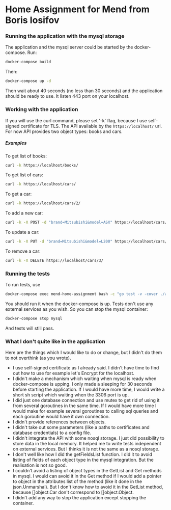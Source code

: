# Home Assignment for Mend from Boris Iosifov

### Running the application with the mysql storage
The application and the mysql server could be started by the docker-compose.
Run:
```sh
docker-compose build
```
Then:
```sh
docker-compose up -d
```
Then wait about 40 seconds (no less than 30 seconds) and the application should be ready to use. It listen 443 port on your localhost.

### Working with the application
If you will use the curl command, please set '-k' flag, because I use self-signed certificate for TLS. The API available by the `https://localhost/` url. For now API provides two object types: books and cars.

##### Examples
To get list of books:
```sh
curl -k https://localhost/books/
```
To get list of cars:
```sh
curl -k https://localhost/cars/
```
To get a car:
```sh
curl -k https://localhost/cars/2/
```
To add a new car:
```sh
curl -k -X POST -d "brand=Mitsubishi&model=ASX" https://localhost/cars/
```
To update a car:
```sh
curl -k -X PUT -d "brand=Mitsubishi&model=L200" https://localhost/cars/3/
```
To remove a car:
```sh
curl -k -X DELETE https://localhost/cars/3/
```

### Running the tests
To run tests, use
```sh
docker-compose exec mend-home-assignment bash -c "go test -v -cover ./api"
```
You should run it when the docker-compose is up.
Tests don't use any external services as you wish. So you can stop the mysql container:
```sh
docker-compose stop mysql
```
And tests will still pass.

### What I don't quite like in the application
Here are the things which I would like to do or change, but I didn't do them to not overthink (as you wrote).
- I use self-signed certificate as I already said. I didn't have time to find out how to use for example let's Encrypt for the localhost.
- I didn't make a mechanism which waiting when mysql is ready when docker-compose is upping. I only made a sleeping for 30 seconds before starting the application. If I would have more time, I would write a short sh script which waiting when the 3306 port is up.
- I did just one database connection and use mutex to get rid of using it from several goroutines in the same time. If I would have more time I would make for example several goroutines to calling sql queries and each goroutine would have it own connection.
- I didn't provide references between objects.
- I didn't take out some parameters (like a paths to certificates and database credentials) to a config file.
- I didn't integrate the API with some nosql storage. I just did possibility to store data in the local memory. It helped me to write tests independent on external services. But I thinks it is not the same as a nosql storage.
- I don't well like how I did the getFieldsList function. I did it to avoid listing of fields of each object type in the mysql integration. But the realisation is not so good.
- I couldn't avoid a listing of object types in the GetList and Get methods in mysql. I would can avoid it in the Get method if I would add a pointer to object in the attributes list of the method (like it done in the json.Unmarshal). But I don't know how to avoid it in the GetList method, because []object.Car don't correspond to []object.Object.
- I didn't add any way to stop the application except stopping the container.

